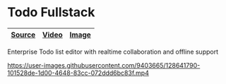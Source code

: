 [todo-fullstack image]: https://user-images.githubusercontent.com/9403665/128641893-76f31094-8c4b-427b-93f6-cbc1c0f6d67c.jpg "Empty todo list with field to add new entries"
[todo-fullstack video]: https://user-images.githubusercontent.com/9403665/128641790-101528de-1d00-4648-83cc-072ddd6bc83f.mp4
[todo-fullstack source]: https://github.com/RascalTwo/Todo-Fullstack

# Todo Fullstack

| [Source][todo-fullstack source] | [Video][todo-fullstack video] | [Image][todo-fullstack image] |
| - | - | - |

Enterprise Todo list editor with realtime collaboration and offline support

https://user-images.githubusercontent.com/9403665/128641790-101528de-1d00-4648-83cc-072ddd6bc83f.mp4
